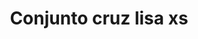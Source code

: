 ---
title: Conjunto cruz lisa xs
date: 
draft: false

# descripcion
description : Conjunto de cadena y dije en plata 925. Largo 40, 45 o 50 cm a elección. Dije pequeño.

materials: Plata 925

color: 

dimensions: Largo dije 2 cm

code: 06-26-0933

type: "Conjuntos"

categories: []

price: $2.740,00

price_eftvo: $2.330,00

# Images
# first image will be shown in the product page
images:
  # - image: "images/path_to_image"
  # La ubicacion de las imagenes es imagenes/Conjuntos/Conjuntos.Cadena y Dije/06-26-0933-conjunto-cruz-lisa-xs
  - image: "./images/conjuntos/cadena_y_dije/06-26-0933-conjunto-cruz-lisa-xs_a.jpg"
  - image: "./images/conjuntos/cadena_y_dije/06-26-0933-conjunto-cruz-lisa-xs_b.jpg"
---